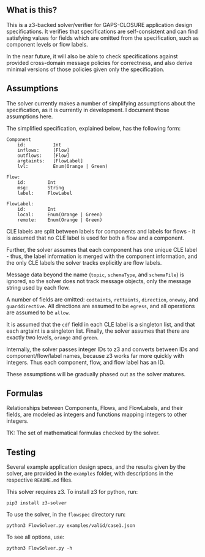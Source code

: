 ## What is this?

This is a z3-backed solver/verifier for GAPS-CLOSURE application design
specifications. It verifies that specifications are self-consistent and can
find satisfying values for fields which are omitted from the specification,
such as component levels or flow labels.

In the near future, it will also be able to check specifications against
provided cross-domain message policies for correctness, and also derive minimal
versions of those policies given only the specification.

## Assumptions

The solver currently makes a number of simplifying assumptions about the
specification, as it is currently in development. I document those assumptions
here.

The simplified specification, explained below, has the following form:

```
Component
    id:          Int
    inflows:     [Flow]
    outflows:    [Flow]
    argtaints:   [FlowLabel]
    lvl:         Enum(Orange | Green)

Flow:
    id:        Int
    msg:       String
    label:     FlowLabel

FlowLabel:
    id:        Int
    local:     Enum(Orange | Green)
    remote:    Enum(Orange | Green)
```

CLE labels are split between labels for components and labels for flows - it
is assumed that no CLE label is used for both a flow and a component.

Further, the solver assumes that each component has one unique CLE label -
thus, the label information is merged with the component information, and the
only CLE labels the solver tracks explicitly are flow labels.

Message data beyond the name (`topic`, `schemaType`, and `schemaFile`) is
ignored, so the solver does not track message objects, only the message string
used by each flow.

A number of fields are omitted: `codtaints`, `rettaints`, `direction`, `oneway`,
and `guarddirective`. All directions are assumed to be `egress`, and all
operations are assumed to be `allow`.

It is assumed that the `cdf` field in each CLE label is a singleton list, and
that each argtaint is a singleton list. Finally, the solver assumes that there
are exactly two levels, `orange` and `green`.

Internally, the solver passes integer IDs to z3 and converts between IDs and
component/flow/label names, because z3 works far more quickly with integers.
Thus each component, flow, and flow label has an ID.

These assumptions will be gradually phased out as the solver matures.

## Formulas

Relationships between Components, Flows, and FlowLabels, and their fields, are
modeled as integers and functions mapping integers to other integers.

TK: The set of mathematical formulas checked by the solver.

## Testing

Several example application design specs, and the results given by the solver,
are provided in the `examples` folder, with descriptions in the respective
`README.md` files.

This solver requires z3. To install z3 for python, run:

`pip3 install z3-solver`

To use the solver, in the `flowspec` directory run:

`python3 FlowSolver.py examples/valid/case1.json`

To see all options, use:

`python3 FlowSolver.py -h`
